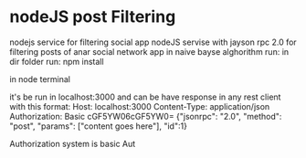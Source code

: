 # nodeJS post Filtering
nodejs service for filtering social app
nodeJS servise with jayson rpc 2.0 for filtering posts of anar social network app in naive bayse alghorithm run: in dir folder run: npm install

in node terminal

it's be run in localhost:3000 and can be have response in any rest client with this format: 
Host: localhost:3000
Content-Type: application/json
Authorization: Basic cGF5YW06cGF5YW0=
{"jsonrpc": "2.0", "method": "post", "params": ["content goes here"], "id":1}

Authorization system is basic Aut